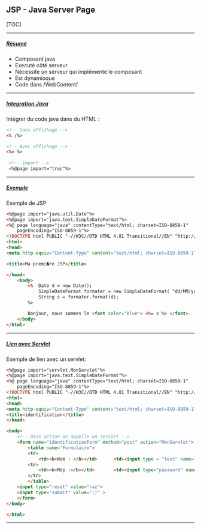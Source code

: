## JSP - Java Server Page



[TOC]



------

##### <u>Résumé</u>

- Composant java
- Executé côté serveur
- Nécessite un serveur qui implémente le composant
- Est dynamioque
- Code dans /WebContent/

------

##### <u>Integration Java</u>

Intégrer du code java dans du HTML :

```Html
<!-- Sans affichage -->
<% /%>

<!-- Avec affichage -->
<%= %>
    
 <!-- import -->
 <%@page import="truc"%>
```



------

##### <u>Exemple</u>

Exemple de JSP

```Html
<%@page import="java.util.Date"%>
<%@page import="java.text.SimpleDateFormat"%>
<%@ page language="java" contentType="text/html; charset=ISO-8859-1"
	pageEncoding="ISO-8859-1"%>
<!DOCTYPE html PUBLIC "-//W3C//DTD HTML 4.01 Transitional//EN" "http://www.w3.org/TR/html4/loose.dtd">
<html>
<head>
<meta http-equiv="Content-Type" content="text/html; charset=ISO-8859-1">

<title>Ma premi�re JSP</title>

</head>
	<body>
		<%	Date d = new Date();
			SimpleDateFormat formater = new SimpleDateFormat( "dd/MM/yyyy H:mm:ss" );
			String s = formater.format(d);
		%>

		Bonjour, nous sommes le <font color="blue"> <%= s %> </font>.
	</body>
</html>
```

------

##### <u>Lien avec Servlet</u>

Exemple de lien avec un servlet:

```Html
<%@page import="servlet.MonServlet"%>
<%@page import="java.text.SimpleDateFormat"%>
<%@ page language="java" contentType="text/html; charset=ISO-8859-1"
	pageEncoding="ISO-8859-1"%>
<!DOCTYPE html PUBLIC "-//W3C//DTD HTML 4.01 Transitional//EN" "http://www.w3.org/TR/html4/loose.dtd">
<html>
<head>
<meta http-equiv="Content-Type" content="text/html; charset=ISO-8859-1">
<title>identification</title>
</head>

<body>
    <!-- Dans action on appelle un servlet -->
	<form name="identificationForm" method="post" action="MonServlet">
		<table name="Formulaire">
		<tr>
			<td><b>Nom : </b></td>		<td><input type = "text" name="nom"></td>
		<tr>
			<td><b>Mdp :</b></td>		<td><input type="password" name="mdp"></td>
		</tr>
		</table>
	<input type="reset" value="raz">
	<input type="submit" value=":)" >
	</form>
</body>

</html>
```

------

